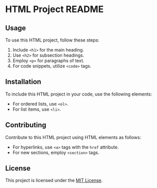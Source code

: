 # HTML Project README

## Usage

To use this HTML project, follow these steps:

1. Include `<h1>` for the main heading.
2. Use `<h2>` for subsection headings.
3. Employ `<p>` for paragraphs of text.
4. For code snippets, utilize `<code>` tags.

## Installation

To include this HTML project in your code, use the following elements:

- For ordered lists, use `<ol>`.
- For list items, use `<li>`.

## Contributing

Contribute to this HTML project using HTML elements as follows:

- For hyperlinks, use `<a>` tags with the `href` attribute.
- For new sections, employ `<section>` tags.

<!-- Add more sections as necessary -->

## License

This project is licensed under the [MIT License](LICENSE).

